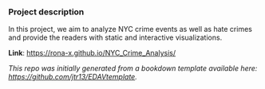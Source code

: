 ### Project description

In this project, we aim to analyze NYC crime events as well as hate crimes and provide the readers with static and interactive visualizations.

**Link**: https://rona-x.github.io/NYC_Crime_Analysis/

*This repo was initially generated from a bookdown template available here: https://github.com/jtr13/EDAVtemplate.*	






